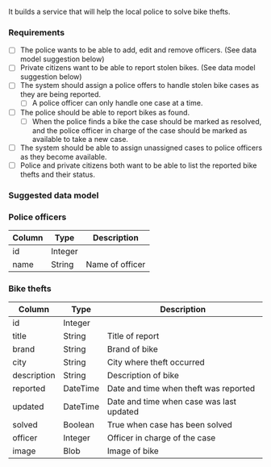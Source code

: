 It builds a service that will help the local police to solve bike thefts.

### Requirements

- [ ] The police wants to be able to add, edit and remove officers. (See data model suggestion below)
- [ ] Private citizens want to be able to report stolen bikes. (See data model suggestion below)
- [ ] The system should assign a police offers to handle stolen bike cases as they are being reported.
    - [ ] A police officer can only handle one case at a time.
- [ ] The police should be able to report bikes as found.
    - [ ] When the police finds a bike the case should be marked as resolved, and the police officer in charge of the
      case should be marked as available to take a new case.
- [ ] The system should be able to assign unassigned cases to police officers as they become available.
- [ ] Police and private citizens both want to be able to list the reported bike thefts and their status.

### Suggested data model

### Police officers

| Column | Type    | Description     |
| ---    | ---     | ---             |
| id     | Integer |                 |
| name   | String  | Name of officer |

### Bike thefts

| Column      | Type     | Description                              |
| ---         | ---      | ---                                      |
| id          | Integer  |                                          |
| title       | String   | Title of report                          |
| brand       | String   | Brand of bike                            |
| city        | String   | City where theft occurred                 |
| description | String   | Description of bike                      |
| reported    | DateTime | Date and time when theft was reported    |
| updated     | DateTime | Date and time when case was last updated |
| solved      | Boolean  | True when case has been solved           |
| officer     | Integer  | Officer in charge of the case            |
| image       | Blob     | Image of bike                            |